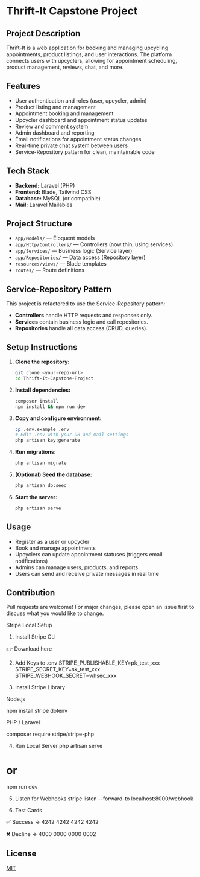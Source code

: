 # Thrift-It Capstone Project

## Project Description
Thrift-It is a web application for booking and managing upcycling appointments, product listings, and user interactions. The platform connects users with upcyclers, allowing for appointment scheduling, product management, reviews, chat, and more.

## Features
- User authentication and roles (user, upcycler, admin)
- Product listing and management
- Appointment booking and management
- Upcycler dashboard and appointment status updates
- Review and comment system
- Admin dashboard and reporting
- Email notifications for appointment status changes
- Real-time private chat system between users
- Service-Repository pattern for clean, maintainable code

## Tech Stack
- **Backend:** Laravel (PHP)
- **Frontend:** Blade, Tailwind CSS
- **Database:** MySQL (or compatible)
- **Mail:** Laravel Mailables

## Project Structure
- `app/Models/` — Eloquent models
- `app/Http/Controllers/` — Controllers (now thin, using services)
- `app/Services/` — Business logic (Service layer)
- `app/Repositories/` — Data access (Repository layer)
- `resources/views/` — Blade templates
- `routes/` — Route definitions

## Service-Repository Pattern
This project is refactored to use the Service-Repository pattern:
- **Controllers** handle HTTP requests and responses only.
- **Services** contain business logic and call repositories.
- **Repositories** handle all data access (CRUD, queries).

## Setup Instructions
1. **Clone the repository:**
   ```bash
   git clone <your-repo-url>
   cd Thrift-It-Capstone-Project
   ```
2. **Install dependencies:**
   ```bash
   composer install
   npm install && npm run dev
   ```
3. **Copy and configure environment:**
   ```bash
   cp .env.example .env
   # Edit .env with your DB and mail settings
   php artisan key:generate
   ```
4. **Run migrations:**
   ```bash
   php artisan migrate
   ```
5. **(Optional) Seed the database:**
   ```bash
   php artisan db:seed
   ```
6. **Start the server:**
   ```bash
   php artisan serve
   ```

## Usage
- Register as a user or upcycler
- Book and manage appointments
- Upcyclers can update appointment statuses (triggers email notifications)
- Admins can manage users, products, and reports
- Users can send and receive private messages in real time

## Contribution
Pull requests are welcome! For major changes, please open an issue first to discuss what you would like to change.

Stripe Local Setup
1. Install Stripe CLI

👉 Download here

2. Add Keys to .env
STRIPE_PUBLISHABLE_KEY=pk_test_xxx
STRIPE_SECRET_KEY=sk_test_xxx
STRIPE_WEBHOOK_SECRET=whsec_xxx

3. Install Stripe Library

Node.js

npm install stripe dotenv


PHP / Laravel

composer require stripe/stripe-php

4. Run Local Server
php artisan serve
# or
npm run dev

5. Listen for Webhooks
stripe listen --forward-to localhost:8000/webhook

6. Test Cards

✅ Success → 4242 4242 4242 4242

❌ Decline → 4000 0000 0000 0002

## License
[MIT](LICENSE)
